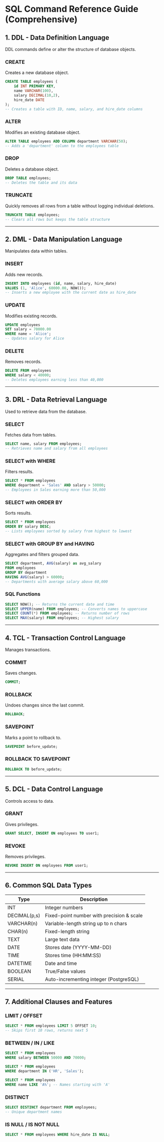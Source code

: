 # SQL Command Reference Guide (Comprehensive)

## 1. DDL - Data Definition Language
DDL commands define or alter the structure of database objects.

### CREATE
Creates a new database object.
```sql
CREATE TABLE employees (
    id INT PRIMARY KEY,
    name VARCHAR(100),
    salary DECIMAL(10,2),
    hire_date DATE
);
-- Creates a table with ID, name, salary, and hire_date columns
```

### ALTER
Modifies an existing database object.
```sql
ALTER TABLE employees ADD COLUMN department VARCHAR(50);
-- Adds a 'department' column to the employees table
```

### DROP
Deletes a database object.
```sql
DROP TABLE employees;
-- Deletes the table and its data
```

### TRUNCATE
Quickly removes all rows from a table without logging individual deletions.
```sql
TRUNCATE TABLE employees;
-- Clears all rows but keeps the table structure
```

---

## 2. DML - Data Manipulation Language
Manipulates data within tables.

### INSERT
Adds new records.
```sql
INSERT INTO employees (id, name, salary, hire_date)
VALUES (1, 'Alice', 60000.00, NOW());
-- Inserts a new employee with the current date as hire_date
```

### UPDATE
Modifies existing records.
```sql
UPDATE employees
SET salary = 70000.00
WHERE name = 'Alice';
-- Updates salary for Alice
```

### DELETE
Removes records.
```sql
DELETE FROM employees
WHERE salary < 40000;
-- Deletes employees earning less than 40,000
```

---

## 3. DRL - Data Retrieval Language
Used to retrieve data from the database.

### SELECT
Fetches data from tables.
```sql
SELECT name, salary FROM employees;
-- Retrieves name and salary from all employees
```

### SELECT with WHERE
Filters results.
```sql
SELECT * FROM employees
WHERE department = 'Sales' AND salary > 50000;
-- Employees in Sales earning more than 50,000
```

### SELECT with ORDER BY
Sorts results.
```sql
SELECT * FROM employees
ORDER BY salary DESC;
-- Lists employees sorted by salary from highest to lowest
```

### SELECT with GROUP BY and HAVING
Aggregates and filters grouped data.
```sql
SELECT department, AVG(salary) as avg_salary
FROM employees
GROUP BY department
HAVING AVG(salary) > 60000;
-- Departments with average salary above 60,000
```

### SQL Functions
```sql
SELECT NOW(); -- Returns the current date and time
SELECT UPPER(name) FROM employees; -- Converts names to uppercase
SELECT COUNT(*) FROM employees; -- Returns number of rows
SELECT MAX(salary) FROM employees; -- Highest salary
```

---

## 4. TCL - Transaction Control Language
Manages transactions.

### COMMIT
Saves changes.
```sql
COMMIT;
```

### ROLLBACK
Undoes changes since the last commit.
```sql
ROLLBACK;
```

### SAVEPOINT
Marks a point to rollback to.
```sql
SAVEPOINT before_update;
```

### ROLLBACK TO SAVEPOINT
```sql
ROLLBACK TO before_update;
```

---

## 5. DCL - Data Control Language
Controls access to data.

### GRANT
Gives privileges.
```sql
GRANT SELECT, INSERT ON employees TO user1;
```

### REVOKE
Removes privileges.
```sql
REVOKE INSERT ON employees FROM user1;
```

---

## 6. Common SQL Data Types

| Type         | Description                              |
|--------------|------------------------------------------|
| INT          | Integer numbers                          |
| DECIMAL(p,s) | Fixed-point number with precision & scale|
| VARCHAR(n)   | Variable-length string up to n chars     |
| CHAR(n)      | Fixed-length string                      |
| TEXT         | Large text data                          |
| DATE         | Stores date (YYYY-MM-DD)                 |
| TIME         | Stores time (HH:MM:SS)                   |
| DATETIME     | Date and time                            |
| BOOLEAN      | True/False values                        |
| SERIAL       | Auto-incrementing integer (PostgreSQL)   |

---

## 7. Additional Clauses and Features

### LIMIT / OFFSET
```sql
SELECT * FROM employees LIMIT 5 OFFSET 10;
-- Skips first 10 rows, returns next 5
```

### BETWEEN / IN / LIKE
```sql
SELECT * FROM employees
WHERE salary BETWEEN 50000 AND 70000;

SELECT * FROM employees
WHERE department IN ('HR', 'Sales');

SELECT * FROM employees
WHERE name LIKE 'A%'; -- Names starting with 'A'
```

### DISTINCT
```sql
SELECT DISTINCT department FROM employees;
-- Unique department names
```

### IS NULL / IS NOT NULL
```sql
SELECT * FROM employees WHERE hire_date IS NULL;
```